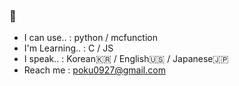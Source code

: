 ### 👋

- I can use.. : python / mcfunction
- I'm Learning.. : C / JS
- I speak.. : Korean🇰🇷 / English🇺🇸 / Japanese🇯🇵
- Reach me : poku0927@gmail.com

<!--
- Bucket List :
  - [ ] **Realistic** and Playable Instruments in Minecraft
  - [ ] **Realistic** Elevator in Minecraft
  - [ ] Stenograph Keyboard Software\
        ...

- 🔭 I’m currently working on ...
- 👯 I’m looking to collaborate on ...
- 🤔 I’m looking for help with ...
-->
